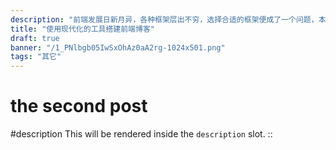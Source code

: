 ```yaml
---
description: "前端发展日新月异，各种框架层出不穷，选择合适的框架便成了一个问题，本文从一个实际的项目出发，介绍如何选择适合的技术，让项目能快速可控的完成。"
title: "使用现代化的工具搭建前端博客"
draft: true
banner: "/1_PNlbgb05IwSxOhAz0aA2rg-1024x501.png"
tags: "其它"
---
```


# the second post

#description
This will be rendered inside the `description` slot.
::
